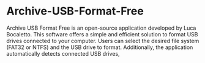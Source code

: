 # Archive-USB-Format-Free
Archive USB Format Free is an open-source application developed by Luca Bocaletto. This software offers a simple and efficient solution to format USB drives connected to your computer. Users can select the desired file system (FAT32 or NTFS) and the USB drive to format. Additionally, the application automatically detects connected USB drives,
